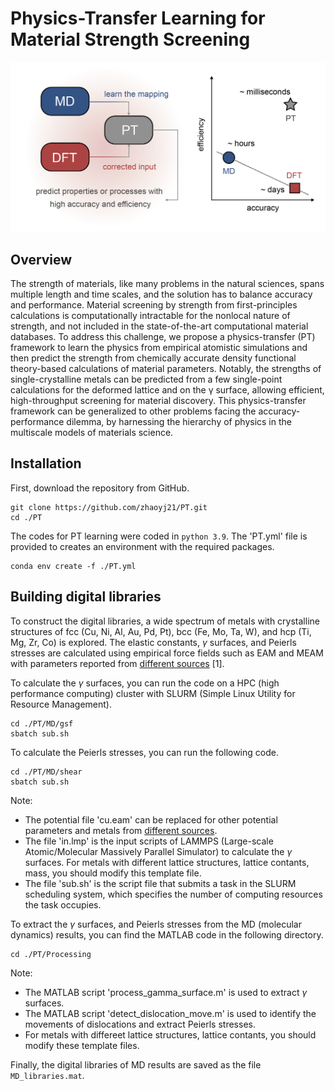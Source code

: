 # Physics-Transfer Learning for Material Strength Screening
![PT](./GA.png)
## Overview

The strength of materials, like many problems in the natural sciences, spans multiple length and time scales, and the solution has to balance accuracy and performance.
Material screening by strength from first-principles calculations is computationally intractable for the nonlocal nature of strength, and not included in the state-of-the-art computational material databases.
To address this challenge, we propose a physics-transfer (PT) framework to learn the physics from empirical atomistic simulations and then predict the strength from chemically accurate density functional theory-based calculations of material parameters.
Notably, the strengths of single-crystalline metals can be predicted from a few single-point calculations for the deformed lattice and on the γ surface, allowing efficient, high-throughput screening for material discovery.
This physics-transfer framework can be generalized to other problems facing the accuracy-performance dilemma, by harnessing the hierarchy of physics in the multiscale models of materials science.

## Installation

First, download the repository from GitHub.
```
git clone https://github.com/zhaoyj21/PT.git
cd ./PT
```

The codes for PT learning were coded in `python 3.9`.
The 'PT.yml' file is provided to creates an environment with the required packages.
```
conda env create -f ./PT.yml
```

## Building digital libraries

To construct the digital libraries, a wide spectrum of metals with crystalline structures of fcc (Cu, Ni, Al, Au, Pd, Pt), bcc (Fe, Mo, Ta, W), and hcp (Ti, Mg, Zr, Co) is explored.
The elastic constants, $\gamma$ surfaces, and Peierls stresses are calculated using empirical force fields such as EAM and MEAM with parameters reported from [different sources](https://www.ctcms.nist.gov/potentials/) [1].

To calculate the $\gamma$ surfaces, you can run the code on a HPC (high performance computing) cluster with SLURM (Simple Linux Utility for Resource Management).
```
cd ./PT/MD/gsf
sbatch sub.sh
```
To calculate the Peierls stresses, you can run the following code.
```
cd ./PT/MD/shear
sbatch sub.sh
```
Note: 
- The potential file 'cu.eam' can be replaced for other potential parameters and metals from [different sources](https://www.ctcms.nist.gov/potentials/).
- The file 'in.lmp' is the input scripts of LAMMPS (Large-scale Atomic/Molecular Massively Parallel Simulator) to calculate the $\gamma$ surfaces. For metals with different lattice structures, lattice contants, mass, you should modify this template file.
- The file 'sub.sh' is the script file that submits a task in the SLURM scheduling system, which specifies the number of computing resources the task occupies.

To extract the $\gamma$ surfaces, and Peierls stresses from the MD (molecular dynamics) results, you can find the MATLAB code in the following directory.
```
cd ./PT/Processing
```
Note: 
- The MATLAB script 'process_gamma_surface.m' is used to extract $\gamma$ surfaces.
- The MATLAB script 'detect_dislocation_move.m' is used to identify the movements of dislocations and extract Peierls stresses.
- For metals with differeet lattice structures, lattice contants, you should modify these template files.

Finally, the digital libraries of MD results are saved as the file ```MD_libraries.mat```.
